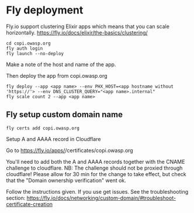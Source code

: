 # Fly deployment

Fly.io support clustering Elixir apps which means that you can scale horizontally. https://fly.io/docs/elixir/the-basics/clustering/

    cd copi.owasp.org
    fly auth login
    fly launch --no-deploy

Make a note of the host and name of the app.

Then deploy the app from copi.owasp.org

    fly deploy --app <app name> --env PHX_HOST=<app hostname without 'https://'> --env DNS_CLUSTER_QUERY="<app name>.internal"
    fly scale count 2 --app <app name>

## Fly setup custom domain name

    fly certs add copi.owasp.org

Setup A and AAAA record in Cloudflare

Go to https://fly.io/apps/<app name>/certificates/copi.owasp.org

You'll need to add both the A and AAAA records together with the CNAME challenge to cloudflare.
NB: The challenge should not be proxied through cloudflare!
Please allow for 30 min for the change to take effect, but check that the "Domain ownership verification" went ok. 

Follow the instructions given.
If you use get issues. See the troubleshooting section: https://fly.io/docs/networking/custom-domain/#troubleshoot-certificate-creation